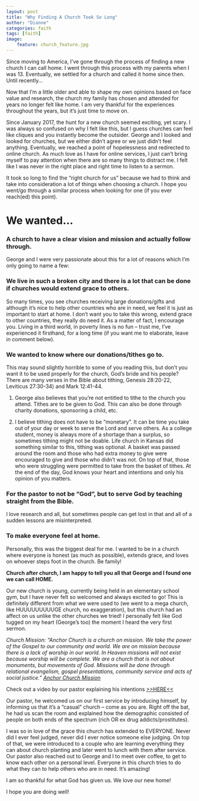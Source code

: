 ```yaml
---
layout: post
title: "Why Finding A Church Took So Long"
author: "Dianne"
categories: faith
tags: [faith]
image:
    feature: church_feature.jpg
---
```

Since moving to America, I’ve gone through the process of finding a new church I can call home. I went through this process with my parents when I was 13. Eventually, we settled for a church and called it home since then. Until recently…

Now that I’m a little older and able to shape my own opinions based on face value and research, the church my family has chosen and attended for years no longer felt like home. I am very thankful for the experiences throughout the years, but it’s just time to move on.

Since January 2017, the hunt for a new church seemed exciting, yet scary. I was always so confused on why I felt like this, but I guess churches can feel like cliques and you instantly become the outsider. George and I looked and looked for churches, but we either didn’t agree or we just didn’t feel anything. Eventually, we reached a point of hopelessness and redirected to online church. As much love as I have for online services, I just can’t bring myself to pay attention when there are so many things to distract me. I felt like I was never in the right place and right time to listen to a sermon.

It took so long to find the “right church for us” because we had to think and take into consideration a lot of things when choosing a church. I hope you went/go through a similar process when looking for one (if you ever reach(ed) this point).

# We wanted…

### A church to have a clear vision and mission and actually follow through.
George and I were very passionate about this for a lot of reasons which I’m only going to name a few:

### We live in such a broken city and there is a lot that can be done if churches would extend grace to others.
So many times, you see churches receiving large donations/gifts and although it’s nice to help other countries who are in need, we feel it is just as important to start at home. I don’t want you to take this wrong, extend grace to other countries, they really do need it. As a matter of fact, I encourage you. Living in a third world, in poverty lines is no fun – trust me, I’ve experienced it firsthand, for a long time (if you want me to elaborate, leave in comment below).

### We wanted to know where our donations/tithes go to.
This may sound slightly horrible to some of you reading this, but don’t you want it to be used properly for the church, God’s bride and his people? There are many verses in the Bible about tithing, Genesis 28:20-22, Leviticus 27:30-34) and Mark 12:41-44.

1. George also believes that you’re not entitled to tithe to the church you attend. Tithes are to be given to God. This can also be done through charity donations, sponsoring a child, etc.

2. I believe tithing does not have to be “monetary”. It can be time you take out of your day or week to serve the Lord and serve others. As a college student, money is always more of a shortage than a surplus, so sometimes tithing might not be doable. Life church in Kansas did something similar to this, tithing was optional. A basket was passed around the room and those who had extra money to give were encouraged to give and those who didn’t was not. On top of that, those who were struggling were permitted to take from the basket of tithes. At the end of the day, God knows your heart and intentions and only his opinion of you matters.

### For the pastor to not be “God”, but to serve God by teaching straight from the Bible.
I love research and all, but sometimes people can get lost in that and all of a sudden lessons are misinterpreted.

### To make everyone feel at home.
Personally, this was the biggest deal for me. I wanted to be in a church where everyone is honest (as much as possible), extends grace, and loves on whoever steps foot in the church. Be family!


**Church after church, I am happy to tell you all that George and I found one we can call HOME.**

Our new church is young, currently being held in an elementary school gym, but I have never felt so welcomed and always excited to go! This is definitely different from what we were used to (we went to a mega church, like HUUUUUUUUUGE church, no exaggeration), but this church had an affect on us unlike the other churches we tried! I personally felt like God tugged on my heart (George’s too) the moment I heard the very first sermon.

*Church Mission: “Anchor Church is a church on mission. We take the power of the Gospel to our community and world. We are on mission because there is a lack of worship in our world. In Heaven missions will not exist because worship will be complete. We are a church that is not about monuments, but movements of God. Missions will be done through relational evangelism, gospel presentations, community service and acts of social justice.” [Anchor Church Mission](http://www.anchorchurch.com/im-new/mission/)*

Check out a video by our pastor explaining his intentions [>>HERE<<](https://vimeo.com/168087200)

Our pastor, he welcomed us on our first service by introducing himself, by informing us that it’s a “casual” church – come as you are. Right off the bat, he had us scan the room and explained how the demographic consisted of people on both ends of the spectrum (rich OR ex drug addicts/prostitutes).

I was so in love of the grace this church has extended to EVERYONE. Never did I ever feel judged, never did I ever notice someone else judging. On top of that, we were introduced to a couple who are learning everything they can about church planting and later went to lunch with them after service. Our pastor also reached out to George and I to meet over coffee, to get to know each other on a personal level. Everyone in this church tries to do what they can to help others who are in need. It’s amazing!

I am so thankful for what God has given us. We love our new home!

I hope you are doing well!
